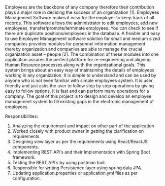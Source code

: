 Employees are the backbone of any company therefore their contribution plays a major role in deciding the success of an organization [1].
Employees Management Software makes it easy for the employer to keep track of all records. This software allows the administrator to edit employees, add new employees, transfer/promote/terminate employees.
You can check to see if there are duplicate positions/employees in the database. A flexible and easy to use Employee Management software solution for small and medium sized companies provides modules for personnel information management thereby organization and companies are able to manage the crucial organization asset – people [2].
The combination of these modules into one application assures the perfect platform for re-engineering and aligning Human Resource processes along with the organizational goals.
This system brings about an easy way of maintaining the details of employees working in any organization. It is simple to understand and can be used by anyone who is not even familiar with simple employees system. 
It is user friendly and just asks the user to follow step by step operations by giving easy to follow options. It is fast and can perform many operations for a company.
The goal of this project is to design and develop an employee management system to fill existing gaps in the electronic management of employees. 

Responsibilities:
1)  Analyzing the requirement and impact on other part of the application
2)	Worked closely with product owner in getting the clarification on requirements
3)	Designing view layer as per the requirements using React/ReactJS components.
4)	Implementing REST API’s and their Implementation with Spring Boot framework.
5)	Testing the REST API’s by using postman tool. 
6)	Responsible for writing Persistence layer using spring data JPA.
7)	Updating application.properties or application.yml files as per configuration.

